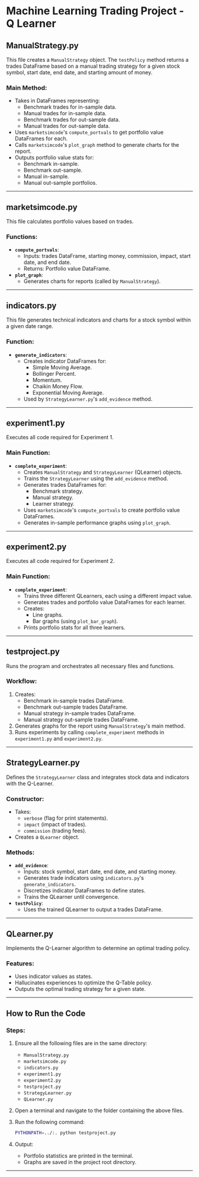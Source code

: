 # Machine Learning Trading Project - Q Learner

## ManualStrategy.py
This file creates a `ManualStrategy` object. The `testPolicy` method returns a trades DataFrame based on a manual trading strategy for a given stock symbol, start date, end date, and starting amount of money. 

### Main Method:
- Takes in DataFrames representing:
  - Benchmark trades for in-sample data.
  - Manual trades for in-sample data.
  - Benchmark trades for out-sample data.
  - Manual trades for out-sample data.
- Uses `marketsimcode`'s `compute_portvals` to get portfolio value DataFrames for each.
- Calls `marketsimcode`'s `plot_graph` method to generate charts for the report.
- Outputs portfolio value stats for:
  - Benchmark in-sample.
  - Benchmark out-sample.
  - Manual in-sample.
  - Manual out-sample portfolios.

---

## marketsimcode.py
This file calculates portfolio values based on trades.

### Functions:
- **`compute_portvals`**:
  - Inputs: trades DataFrame, starting money, commission, impact, start date, and end date.
  - Returns: Portfolio value DataFrame.
- **`plot_graph`**:
  - Generates charts for reports (called by `ManualStrategy`).

---

## indicators.py
This file generates technical indicators and charts for a stock symbol within a given date range.

### Function:
- **`generate_indicators`**:
  - Creates indicator DataFrames for:
    - Simple Moving Average.
    - Bollinger Percent.
    - Momentum.
    - Chaikin Money Flow.
    - Exponential Moving Average.
  - Used by `StrategyLearner.py`'s `add_evidence` method.

---

## experiment1.py
Executes all code required for Experiment 1.

### Main Function:
- **`complete_experiment`**:
  - Creates `ManualStrategy` and `StrategyLearner` (QLearner) objects.
  - Trains the `StrategyLearner` using the `add_evidence` method.
  - Generates trades DataFrames for:
    - Benchmark strategy.
    - Manual strategy.
    - Learner strategy.
  - Uses `marketsimcode`'s `compute_portvals` to create portfolio value DataFrames.
  - Generates in-sample performance graphs using `plot_graph`.

---

## experiment2.py
Executes all code required for Experiment 2.

### Main Function:
- **`complete_experiment`**:
  - Trains three different QLearners, each using a different impact value.
  - Generates trades and portfolio value DataFrames for each learner.
  - Creates:
    - Line graphs.
    - Bar graphs (using `plot_bar_graph`).
  - Prints portfolio stats for all three learners.

---

## testproject.py
Runs the program and orchestrates all necessary files and functions.

### Workflow:
1. Creates:
   - Benchmark in-sample trades DataFrame.
   - Benchmark out-sample trades DataFrame.
   - Manual strategy in-sample trades DataFrame.
   - Manual strategy out-sample trades DataFrame.
2. Generates graphs for the report using `ManualStrategy`'s main method.
3. Runs experiments by calling `complete_experiment` methods in `experiment1.py` and `experiment2.py`.

---

## StrategyLearner.py
Defines the `StrategyLearner` class and integrates stock data and indicators with the Q-Learner.

### Constructor:
- Takes:
  - `verbose` (flag for print statements).
  - `impact` (impact of trades).
  - `commission` (trading fees).
- Creates a `QLearner` object.

### Methods:
- **`add_evidence`**:
  - Inputs: stock symbol, start date, end date, and starting money.
  - Generates trade indicators using `indicators.py`'s `generate_indicators`.
  - Discretizes indicator DataFrames to define states.
  - Trains the QLearner until convergence.
- **`testPolicy`**:
  - Uses the trained QLearner to output a trades DataFrame.

---

## QLearner.py
Implements the Q-Learner algorithm to determine an optimal trading policy.

### Features:
- Uses indicator values as states.
- Hallucinates experiences to optimize the Q-Table policy.
- Outputs the optimal trading strategy for a given state.

---

## How to Run the Code

### Steps:
1. Ensure all the following files are in the same directory:
   - `ManualStrategy.py`
   - `marketsimcode.py`
   - `indicators.py`
   - `experiment1.py`
   - `experiment2.py`
   - `testproject.py`
   - `StrategyLearner.py`
   - `QLearner.py`

2. Open a terminal and navigate to the folder containing the above files.
3. Run the following command:
   ```bash
   PYTHONPATH=../:. python testproject.py
   ```
4. Output:
   - Portfolio statistics are printed in the terminal.
   - Graphs are saved in the project root directory.

---

